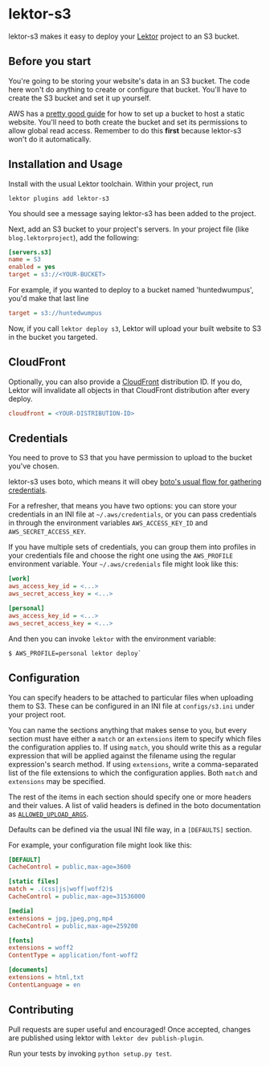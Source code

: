 # lektor-s3 #

lektor-s3 makes it easy to deploy your
[Lektor](https://github.com/lektor/lektor) project to an S3 bucket.

## Before you start ##

You're going to be storing your website's data in an S3 bucket. The code
here won't do anything to create or configure that bucket. You'll have to
create the S3 bucket and set it up yourself.

AWS has a [pretty good guide](http://docs.aws.amazon.com/gettingstarted/latest/swh/website-hosting-intro.html)
for how to set up a bucket to host a static website. You'll need to both
create the bucket and set its permissions to allow global read access.
Remember to do this **first** because lektor-s3 won't do it automatically.


## Installation and Usage ##
Install with the usual Lektor toolchain. Within your project, run

```console
lektor plugins add lektor-s3
```

You should see a message saying lektor-s3 has been added to the project.

Next, add an S3 bucket to your project's servers. In your project file
(like `blog.lektorproject`), add the following:

```ini
[servers.s3]
name = S3
enabled = yes
target = s3://<YOUR-BUCKET>
```

For example, if you wanted to deploy to a bucket named 'huntedwumpus',
you'd make that last line

```ini
target = s3://huntedwumpus
```

Now, if you call `lektor deploy s3`, Lektor will upload your built
website to S3 in the bucket you targeted.

## CloudFront ##

Optionally, you can also provide a [CloudFront](https://aws.amazon.com/cloudfront/)
distribution ID. If you do, Lektor will invalidate all objects in that CloudFront
distribution after every deploy.

```ini
cloudfront = <YOUR-DISTRIBUTION-ID>
```

## Credentials ##

You need to prove to S3 that you have permission to upload to the
bucket you've chosen.

lektor-s3 uses boto, which means it will obey
[boto's usual flow for gathering credentials](http://boto3.readthedocs.org/en/latest/guide/configuration.html).

For a refresher, that means you have two options: you can store your
credentials in an INI file at `~/.aws/credentials`, or you can pass
credentials in through the environment variables `AWS_ACCESS_KEY_ID`
and `AWS_SECRET_ACCESS_KEY`.

If you have multiple sets of credentials, you can group them into profiles in
your credentials file and choose the right one using the `AWS_PROFILE`
environment variable. Your `~/.aws/credenials` file might look like this:

```ini
[work]
aws_access_key_id = <...>
aws_secret_access_key = <...>

[personal]
aws_access_key_id = <...>
aws_secret_access_key = <...>
```

And then you can invoke `lektor` with the environment variable:

```console
$ AWS_PROFILE=personal lektor deploy`
```

## Configuration ##

You can specify headers to be attached to particular files when uploading them
to S3. These can be configured in an INI file at `configs/s3.ini` under your
project root.

You can name the sections anything that makes sense to you, but every section
must have either a `match` or an `extensions` item to specify which files the
configuration applies to. If using `match`, you should write this as a regular
expression that will be applied against the filename using the regular
expression's search method. If using `extensions`, write a comma-separated list
of the file extensions to which the configuration applies. Both `match` and
`extensions` may be specified.

The rest of the items in each section should specify one or more headers and
their values. A list of valid headers is defined in the boto documentation as
 [`ALLOWED_UPLOAD_ARGS`](https://boto3.readthedocs.io/en/latest/reference/customizations/s3.html#boto3.s3.transfer.S3Transfer.ALLOWED_UPLOAD_ARGS).

Defaults can be defined via the usual INI file way, in a `[DEFAULTS]` section.

For example, your configuration file might look like this:

```ini
[DEFAULT]
CacheControl = public,max-age=3600

[static files]
match = .(css|js|woff|woff2)$
CacheControl = public,max-age=31536000

[media]
extensions = jpg,jpeg,png,mp4
CacheControl = public,max-age=259200

[fonts]
extensions = woff2
ContentType = application/font-woff2

[documents]
extensions = html,txt
ContentLanguage = en
```

## Contributing ##

Pull requests are super useful and encouraged! Once accepted, changes
are published using lektor with `lektor dev publish-plugin`.

Run your tests by invoking `python setup.py test`.
